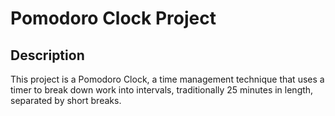 # Pomodoro Clock Project

## Description

This project is a Pomodoro Clock, a time management technique that uses a timer to break down work into intervals, traditionally 25 minutes in length, separated by short breaks.
